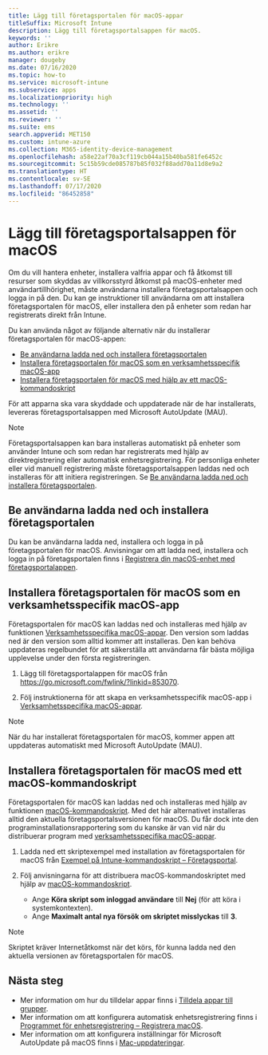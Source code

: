 ```yaml
---
title: Lägg till företagsportalen för macOS-appar
titleSuffix: Microsoft Intune
description: Lägg till företagsportalsappen för macOS.
keywords: ''
author: Erikre
ms.author: erikre
manager: dougeby
ms.date: 07/16/2020
ms.topic: how-to
ms.service: microsoft-intune
ms.subservice: apps
ms.localizationpriority: high
ms.technology: ''
ms.assetid: ''
ms.reviewer: ''
ms.suite: ems
search.appverid: MET150
ms.custom: intune-azure
ms.collection: M365-identity-device-management
ms.openlocfilehash: a58e22af70a3cf119cb044a15b40ba581fe6452c
ms.sourcegitcommit: 5c15b59cde085787b85f032f88add70a11d8e9a2
ms.translationtype: HT
ms.contentlocale: sv-SE
ms.lasthandoff: 07/17/2020
ms.locfileid: "86452858"
---
```

# <a name="add-the-macos-company-portal-app"></a>Lägg till företagsportalsappen för macOS

Om du vill hantera enheter, installera valfria appar och få åtkomst till resurser som skyddas av villkorsstyrd åtkomst på macOS-enheter med användartillhörighet, måste användarna installera företagsportalsappen och logga in på den. Du kan ge instruktioner till användarna om att installera företagsportalen för macOS, eller installera den på enheter som redan har registrerats direkt från Intune.

Du kan använda något av följande alternativ när du installerar företagsportalen för macOS-appen:
- [Be användarna ladda ned och installera företagsportalen](#instruct-users-to-download-and-install-company-portal)
- [Installera företagsportalen för macOS som en verksamhetsspecifik macOS-app](#install-company-portal-for-macos-as-a-macos-lob-app)
- [Installera företagsportalen för macOS med hjälp av ett macOS-kommandoskript](#install-company-portal-for-macos-by-using-a-macos-shell-script)

För att apparna ska vara skyddade och uppdaterade när de har installerats, levereras företagsportalsappen med Microsoft AutoUpdate (MAU).

> [!NOTE]
> Företagsportalsappen kan bara installeras automatiskt på enheter som använder Intune och som redan har registrerats med hjälp av direktregistrering eller automatisk enhetsregistrering. För personliga enheter eller vid manuell registrering måste företagsportalsappen laddas ned och installeras för att initiera registreringen. Se [Be användarna ladda ned och installera företagsportalen](#instruct-users-to-download-and-install-company-portal).
## <a name="instruct-users-to-download-and-install-company-portal"></a>Be användarna ladda ned och installera företagsportalen

Du kan be användarna ladda ned, installera och logga in på företagsportalen för macOS. Anvisningar om att ladda ned, installera och logga in på företagsportalen finns i [Registrera din macOS-enhet med företagsportalappen](https://docs.microsoft.com/mem/intune/user-help/enroll-your-device-in-intune-macos-cp).

##  <a name="install-company-portal-for-macos-as-a-macos-lob-app"></a>Installera företagsportalen för macOS som en verksamhetsspecifik macOS-app

Företagsportalen för macOS kan laddas ned och installeras med hjälp av funktionen [Verksamhetsspecifika macOS-appar](lob-apps-macos.md). Den version som laddas ned är den version som alltid kommer att installeras. Den kan behöva uppdateras regelbundet för att säkerställa att användarna får bästa möjliga upplevelse under den första registreringen.

1. Lägg till företagsportalappen för macOS från https://go.microsoft.com/fwlink/?linkid=853070. 

2. Följ instruktionerna för att skapa en verksamhetsspecifik macOS-app i [Verksamhetsspecifika macOS-appar](lob-apps-macos.md).

> [!NOTE]
> När du har installerat företagsportalen för macOS, kommer appen att uppdateras automatiskt med Microsoft AutoUpdate (MAU).
## <a name="install-company-portal-for-macos-by-using-a-macos-shell-script"></a>Installera företagsportalen för macOS med ett macOS-kommandoskript

Företagsportalen för macOS kan laddas ned och installeras med hjälp av funktionen [macOS-kommandoskript](macos-shell-scripts.md). Med det här alternativet installeras alltid den aktuella företagsportalsversionen för macOS. Du får dock inte den programinstallationsrapportering som du kanske är van vid när du distribuerar program med [verksamhetsspecifika macOS-appar](lob-apps-macos.md).

1. Ladda ned ett skriptexempel med installation av företagsportalen för macOS från [Exempel på Intune-kommandoskript – Företagsportal](https://github.com/microsoft/shell-intune-samples/tree/master/Apps/Company%20Portal).

2. Följ anvisningarna för att distribuera macOS-kommandoskriptet med hjälp av [macOS-kommandoskript](macos-shell-scripts.md). 
    - Ange **Köra skript som inloggad användare** till **Nej** (för att köra i systemkontexten).
    - Ange **Maximalt antal nya försök om skriptet misslyckas** till **3**.

> [!NOTE]
> Skriptet kräver Internetåtkomst när det körs, för kunna ladda ned den aktuella versionen av företagsportalen för macOS. 
## <a name="next-steps"></a>Nästa steg
- Mer information om hur du tilldelar appar finns i [Tilldela appar till grupper](apps-deploy.md).
- Mer information om att konfigurera automatisk enhetsregistrering finns i [Programmet för enhetsregistrering – Registrera macOS](https://docs.microsoft.com/mem/intune/enrollment/device-enrollment-program-enroll-macos).
- Mer information om att konfigurera inställningar för Microsoft AutoUpdate på macOS finns i [Mac-uppdateringar](https://docs.microsoft.com/windows/security/threat-protection/microsoft-defender-atp/mac-updates).